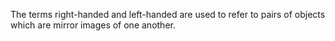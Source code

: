 The terms right-handed and left-handed are used to refer to pairs of
objects which are mirror images of one another.
